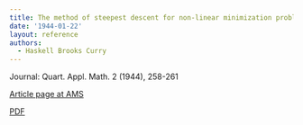```yaml
---
title: The method of steepest descent for non-linear minimization problems
date: '1944-01-22'
layout: reference
authors:
  - Haskell Brooks Curry
---
```

Journal: Quart. Appl. Math. 2 (1944), 258-261

[Article page at AMS](https://www.ams.org/journals/qam/1944-02-03/S0033-569X-1944-10667-3/)

[PDF](https://www.ams.org/journals/qam/1944-02-03/S0033-569X-1944-10667-3/S0033-569X-1944-10667-3.pdf)
